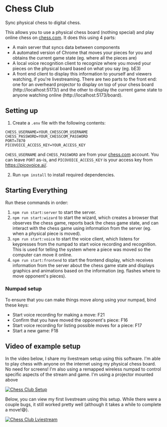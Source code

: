# Chess Club

Sync physical chess to digital chess.

This allows you to use a physical chess board (nothing special) and play online chess on [chess.com](https://chess.com). It does this using 4 parts:
 - A main server that syncs data between components
 - A automated version of Chrome that moves your pieces for you and obtains the current game state (eg. where all the pieces are)
 - A local voice recognition client to recognize where you moved your pieces on the physical board based on what you say (eg. bE3)
 - A front end client to display this information to yourself and viewers watching, if you're livestreaming. There are two parts to the front end: one for an overheard projector to display on top of your chess board (http://localhost:5173/) and the other to display the current game state to anyone watching online (http://localhost:5173/board). 

## Setting up

1. Create a `.env` file with the following contents:
```
CHESS_USERNAME=YOUR_CHESSCOM_USERNAME
CHESS_PASSWORD=YOUR_CHESSCOM_PASSWORD
PORT=7870
PICOVOICE_ACCESS_KEY=YOUR_ACCESS_KEY
```

`CHESS_USERNAME` and `CHESS_PASSWORD` are from your [chess.com](https://chess.com) account. You can leave `PORT` as-is, and `PICOVOICE_ACCESS_KEY` is your access key from https://picovoice.ai/.

2. Run `npm install` to install required dependencies.

## Starting Everything

Run these commands in order:


1. `npm run start:server` to start the server.
2. `npm run start:wizard` to start the wizard, which creates a browser that observes the chess game, reports back the chess game state, and can interact with the chess game using information from the server (eg. when a physical piece is moved).
3. `npm run start:voice` to start the voice client, which listens for keypresses from the numpad to start voice recording and recognition. This is used for telling the system where a piece was moved so the computer can move it online.
4. `npm run start:frontend` to start the frontend display, which receives information from the server about the chess game state and displays graphics and animations based on the information (eg. flashes where to move opponent's pieces).

### Numpad setup

To ensure that you can make things move along using your numpad, bind these keys:
 - Start voice recording for making a move: F21
 - Confirm that you have moved the opponent's piece: F16
 - Start voice recording for listing possible moves for a piece: F17
 - Start a new game: F18 

## Video of example setup

In the video below, I share my livestream setup using this software. I'm able to play chess with anyone on the internet using my physical chess board. No need for screens! I'm also using a remapped wireless numpad to control specific aspects of the stream and game. I'm using a projector mounted above 

[![Chess Club Setup](https://img.youtube.com/vi/UcF7Ya1CMQY/0.jpg)](https://www.youtube.com/watch?v=UcF7Ya1CMQY)

Below, you can view my first livestream using this setup. While there were a couple bugs, it still worked pretty well (although it takes a while to complete a move!😅).

[![Chess Club Lviestream](https://img.youtube.com/vi/GuRKL34j9Vw/0.jpg)](https://youtu.be/GuRKL34j9Vw?t=339)